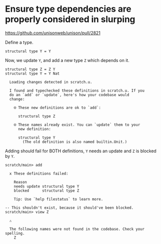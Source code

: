 # Ensure type dependencies are properly considered in slurping

https://github.com/unisonweb/unison/pull/2821

Define a type.

``` unison :hide
structural type Y = Y
```

Now, we update `Y`, and add a new type `Z` which depends on it.

``` unison
structural type Z = Z Y
structural type Y = Y Nat
```

``` ucm
  Loading changes detected in scratch.u.

  I found and typechecked these definitions in scratch.u. If you
  do an `add` or `update`, here's how your codebase would
  change:
  
    ⍟ These new definitions are ok to `add`:
    
      structural type Z
    
    ⍟ These names already exist. You can `update` them to your
      new definition:
    
      structural type Y
        (The old definition is also named builtin.Unit.)

```

Adding should fail for BOTH definitions, `Y` needs an update and `Z` is blocked by `Y`.

``` ucm :error
scratch/main> add

  x These definitions failed:
  
    Reason
    needs update structural type Y
    blocked      structural type Z
  
    Tip: Use `help filestatus` to learn more.

-- This shouldn't exist, because it should've been blocked.
scratch/main> view Z

  ⚠️
  
  The following names were not found in the codebase. Check your spelling.
    Z

```
